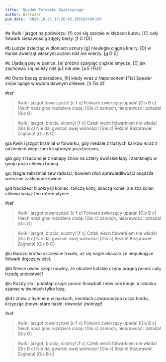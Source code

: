 ```yaml
---
title: 'Upadek Folwarku Zwierzęcego'
author: Baltazar
pub_date: '2020-10-21 17:26:42.185563+00:00'
---
```


#a
Kwik i jazgot na podwórzu:  [f]
coś się szarpie w kłębach kurzu,  [C]
cały folwark ciekawością zdjęty bieży. [f C (D)]

#b
Ludzie dzierżąc w dłoniach sznury [g]
nieuległe ciągną knury, [D]
w tłumie zwierząt własnym oczom nikt nie wierzy. [g D E]

#c
Ujadają psy w panice, [a]
próżno szarpiąc ciężkie smycze, [E]
jak zachować się należy nikt już nie wie. [a E (Fis)]

#d
Owce beczą przerażone, [h]
kiedy wraz z Napoleonem [Fis]
Sqealer znów ląduje w swoim dawnym chlewie. [h Fis G]

#ref
>Kwik i jazgot towarzysze! [c f c]
>Folwark zwierzęcy upada! [Gis B c]
>Niech nasz głos rozdziera ciszę: [Gis c]
>zamach, nieprawość i zdrada! [Gis G]

>Kwik i jazgot, bracia, siostry! [f c]
>Człek niech folwarkiem nie włada! [Gis B c]
>Nie daj gwałcić swej wolności! [Gis c]
>Reżim! Bezprawie! Zagłada! [Gis B C]

@a
Kwik i jazgot brzmiał w folwarku,
gdy medale z tłustych karków 
wraz z odzieniem wieprzom krnąbrnym pozdzierano,

@b
gdy zrzucono je z kanapy 
znów na cztery świńskie łapy 
i zamknięto w gnoju poza chlewu bramą.

@c
Nagle zabrzmiał zew radości, 
bowiem dłoń sprawiedliwości 
osądziła wreszcie zakłamane świnie.

@d
Nadszedł hipokryzji koniec: 
tańczą kozy, skaczą konie, 
ale zza ścian chlewu wciąż ten refren płynie:

#ref
>Kwik i jazgot towarzysze! [c f c]
>Folwark zwierzęcy upada! [Gis B c]
>Niech nasz głos rozdziera ciszę: [Gis c]
>zamach, nieprawość i zdrada! [Gis G]

>Kwik i jazgot, bracia, siostry! [f c]
>Człek niech folwarkiem nie włada! [Gis B c]
>Nie daj gwałcić swej wolności! [Gis c]
>Reżim! Bezprawie! Zagłada! [Gis B C]     
                   
@a
Bardzo krótko szczęście trwało, 
aż się nagle okazało 
że niepokojące folwark dręczą wieści.

@b
Niesie owiec szept nowiny, 
że okrutne ludzkie czyny 
pragną ponoć całą trzodę unicestwić!
              
@c
Każdy zło i podstęp czuje: 
ponoć Snowball znów coś knuje, 
a ratunku szanse w świniach tylko leżą.

@d
I znów z hymnem w pyskach, mordach 
czworonożna rusza horda, 
krzycząc znowu stare hasło: równość zwierząt!

#ref
>Kwik i jazgot towarzysze! [c f c]
>Folwark zwierzęcy upada! [Gis B c]
>Niech nasz głos rozdziera ciszę: [Gis c]
>zamach, nieprawość i zdrada! [Gis G]

>Kwik i jazgot, bracia, siostry! [f c]
>Człek niech folwarkiem nie włada! [Gis B c]
>Nie daj gwałcić swej wolności! [Gis c]
>Reżim! Bezprawie! Zagłada! [Gis B c]
